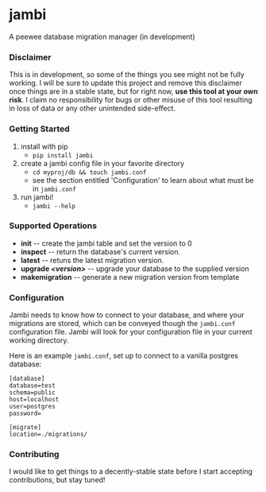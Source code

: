 # jambi
A peewee database migration manager (in development)

### Disclaimer
This is in development, so some of the things you see might not be fully working. I will be sure to update this project and remove this disclaimer once things are in a stable state, but for right now, **use this tool at your own risk**. I claim no responsibility for bugs or other misuse of this tool resulting in loss of data or any other unintended side-effect.

### Getting Started
1. install with pip
    * `pip install jambi`
2. create a jambi config file in your favorite directory
    * `cd myproj/db && touch jambi.conf`
	* see the section entitled 'Configuration' to learn about what must be in `jambi.conf`
2. run jambi!
    * `jambi --help`

### Supported Operations
* **init** -- create the jambi table and set the version to 0
* **inspect** -- return the database's current version.
* **latest** -- retuns the latest migration version.
* **upgrade _&lt;version&gt;_** -- upgrade your database to the supplied version
* **makemigration** -- generate a new migration version from template

### Configuration
Jambi needs to know how to connect to your database, and where your migrations are stored, which can be conveyed though the `jambi.conf` configuration file. Jambi will look for your configuration file in your current working directory.

Here is an example `jambi.conf`, set up to connect to a vanilla postgres database:
```
[database]
database=test
schema=public
host=localhost
user=postgres
password=

[migrate]
location=./migrations/
```

### Contributing
I would like to get things to a decently-stable state before I start accepting contributions, but stay tuned!
